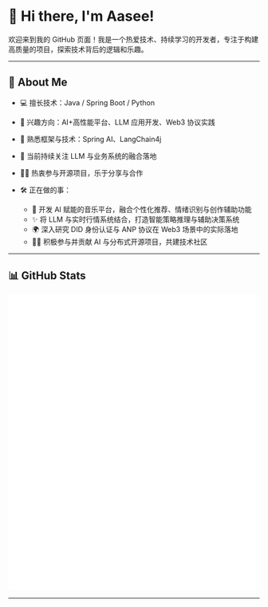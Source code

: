 # 👋 Hi there, I'm Aasee!

欢迎来到我的 GitHub 页面！我是一个热爱技术、持续学习的开发者，专注于构建高质量的项目，探索技术背后的逻辑和乐趣。

---

## 🚀 About Me

- 💻 擅长技术：Java / Spring Boot / Python 
- 🧠 兴趣方向：AI+高性能平台、LLM 应用开发、Web3 协议实践
- 🧩 熟悉框架与技术：Spring AI、LangChain4j
- 🌱 当前持续关注 LLM 与业务系统的融合落地
- 🧑‍💻 热衷参与开源项目，乐于分享与合作
- 🛠️ 正在做的事：
  
  - 🤖 开发 AI 赋能的音乐平台，融合个性化推荐、情绪识别与创作辅助功能  
  - ✨ 将 LLM 与实时行情系统结合，打造智能策略推理与辅助决策系统  
  - 🌍 深入研究 DID 身份认证与 ANP 协议在 Web3 场景中的实际落地  
  - 🧑‍💻 积极参与并贡献 AI 与分布式开源项目，共建技术社区

---

## 📊 GitHub Stats

<p align="center">
  <a href="https://github.com/jstrieb/github-stats">
    <img src="https://raw.githubusercontent.com/Aas-ee/github-stats/master/generated/overview.svg#gh-dark-mode-only" />
    <img src="https://raw.githubusercontent.com/Aas-ee/github-stats/master/generated/languages.svg#gh-dark-mode-only" />
  </a>
</p>

---





